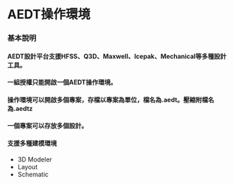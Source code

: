 # AEDT操作環境

### 基本說明

#### AEDT設計平台支援HFSS、Q3D、Maxwell、Icepak、Mechanical等多種設計工具。

#### 一組授權只能開啟一個AEDT操作環境。

#### 操作環境可以開啟多個專案，存檔以專案為單位，檔名為.aedt。壓縮附檔名為.aedtz

#### 一個專案可以存放多個設計。

#### 支援多種建模環境

* 3D Modeler
* Layout
* Schematic





